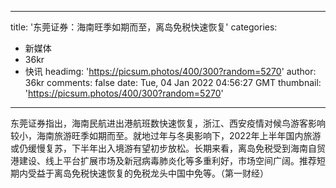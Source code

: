 
---
title: '东莞证券：海南旺季如期而至，离岛免税快速恢复'
categories: 
 - 新媒体
 - 36kr
 - 快讯
headimg: 'https://picsum.photos/400/300?random=5270'
author: 36kr
comments: false
date: Tue, 04 Jan 2022 04:56:27 GMT
thumbnail: 'https://picsum.photos/400/300?random=5270'
---

<div>   
东莞证券指出，海南民航进出港航班数快速恢复，浙江、西安疫情对候鸟游客影响较小，海南旅游旺季如期而至。就地过年与冬奥影响下，2022年上半年国内旅游或仍缓慢复苏，下半年出入境游有望初步放松。长期来看，离岛免税受到海南自贸港建设、线上平台扩展市场及新冠病毒肺炎化等多重利好，市场空间广阔。推荐短期内受益于离岛免税快速恢复的免税龙头中国中免等。（第一财经）  
</div>
            